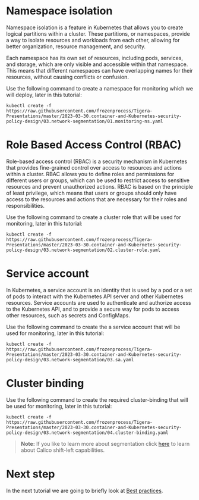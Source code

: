 Namespace isolation
===
Namespace isolation is a feature in Kubernetes that allows you to create logical partitions within a cluster. These partitions, or namespaces, provide a way to isolate resources and workloads from each other, allowing for better organization, resource management, and security.

Each namespace has its own set of resources, including pods, services, and storage, which are only visible and accessible within that namespace. This means that different namespaces can have overlapping names for their resources, without causing conflicts or confusion.

Use the following command to create a namespace for monitoring which we will deploy, later in this tutorial:
```
kubectl create -f https://raw.githubusercontent.com/frozenprocess/Tigera-Presentations/master/2023-03-30.container-and-Kubernetes-security-policy-design/03.network-segmentation/01.monitoring-ns.yaml
```

Role Based Access Control (RBAC)
===
Role-based access control (RBAC) is a security mechanism in Kubernetes that provides fine-grained control over access to resources and actions within a cluster. RBAC allows you to define roles and permissions for different users or groups, which can be used to restrict access to sensitive resources and prevent unauthorized actions. RBAC is based on the principle of least privilege, which means that users or groups should only have access to the resources and actions that are necessary for their roles and responsibilities. 

Use the following command to create a cluster role that will be used for monitoring, later in this tutorial:
```
kubectl create -f https://raw.githubusercontent.com/frozenprocess/Tigera-Presentations/master/2023-03-30.container-and-Kubernetes-security-policy-design/03.network-segmentation/02.cluster-role.yaml
```

Service account
===
In Kubernetes, a service account is an identity that is used by a pod or a set of pods to interact with the Kubernetes API server and other Kubernetes resources. Service accounts are used to authenticate and authorize access to the Kubernetes API, and to provide a secure way for pods to access other resources, such as secrets and ConfigMaps.

Use the following command to create the a service account that will be used for monitoring, later in this tutorial:
```
kubectl create -f https://raw.githubusercontent.com/frozenprocess/Tigera-Presentations/master/2023-03-30.container-and-Kubernetes-security-policy-design/03.network-segmentation/03.sa.yaml
```

Cluster binding
===
Use the following command to create the required cluster-binding that will be used for monitoring, later in this tutorial:
```
kubectl create -f https://raw.githubusercontent.com/frozenprocess/Tigera-Presentations/master/2023-03-30.container-and-Kubernetes-security-policy-design/03.network-segmentation/04.cluster-binding.yaml
```

> **Note:** If you like to learn more about segmentation click <a href="https://www.tigera.io/blog/how-to-integrate-kubernetes-rbac-and-calico-to-achieve-shift-left-security/" target="_blank">here</a> to learn about Calico shift-left capabilities.

Next step
===
In the next tutorial we are going to briefly look at [Best practices](../04.best-practices-for-securing-a-Kubernetes-environment/readme.md).
